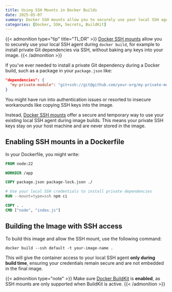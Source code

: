 ```yaml
---
title: Using SSH Mounts in Docker Builds
date: 2025-05-07
summary: Docker SSH mounts allow you to securely use your local SSH agent during docker build, for example to install private Git dependencies via SSH, without baking any keys into your image.
categories: [Docker, SSH, Secrets, BuildKit]
---
```


{{< admonition type="tip" title="TL;DR" >}}
[Docker SSH mounts](https://docs.docker.com/build/building/secrets/#ssh-mounts) allow you to securely use your local SSH agent during `docker build`, for example to install private Git dependencies via SSH, without baking any keys into your image.
{{< /admonition >}}

If you've ever needed to install a private Git dependency during a Docker build, such as a package in your `package.json` like:

```json
"dependencies": {
  "my-private-module": "git+ssh://git@github.com/your-org/my-private-module.git"
}
```

You might have run into authentication issues or resorted to insecure workarounds like copying SSH keys into the image.

Instead, [Docker SSH mounts](https://docs.docker.com/build/building/secrets/#ssh-mounts) offer a secure and temporary way to use your existing local SSH agent during image builds. This means your private SSH keys stay on your host machine and are never stored in the image.

## Enabling SSH mounts in a Dockerfile

In your Dockerfile, you might write:

```Dockerfile
FROM node:22

WORKDIR /app

COPY package.json package-lock.json ./

# Use your local SSH credentials to install private dependencies
RUN --mount=type=ssh npm ci

COPY . .
CMD ["node", "index.js"]
```

## Building the Image with SSH access

To build this image and allow the SSH mount, use the following command:

```shell
docker build --ssh default -t your-image-name .
```

This will give the container access to your local SSH agent **only during build time**, ensuring your credentials remain secure and are not embedded in the final image.

{{< admonition type="note" >}}
Make sure [Docker BuildKit](https://docs.docker.com/build/buildkit/) is **enabled**, as SSH mounts are only supported when BuildKit is active.
{{< /admonition >}}
